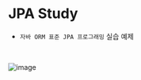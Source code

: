 # JPA Study
- `자바 ORM 표준 JPA 프로그래밍` 실습 예제
<br>

![image](http://image.kyobobook.co.kr/images/book/large/330/l9788960777330.jpg)
